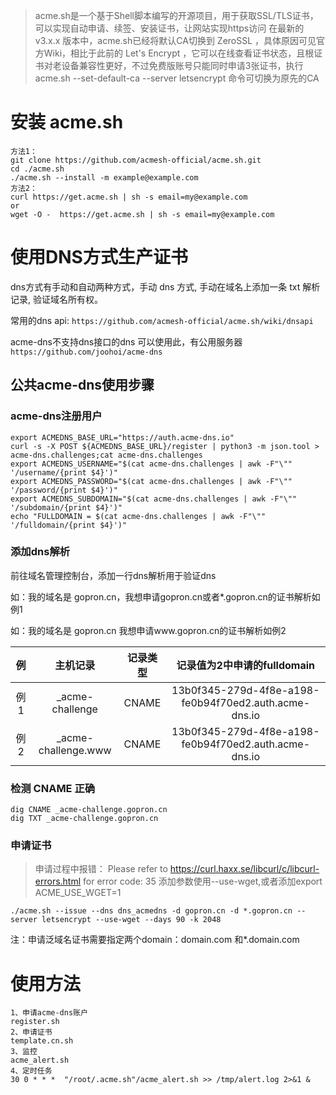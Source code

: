 > acme.sh是一个基于Shell脚本编写的开源项目，用于获取SSL/TLS证书，可以实现自动申请、续签、安装证书，让网站实现https访问
在最新的 v3.x.x 版本中，acme.sh已经将默认CA切换到 ZeroSSL ，具体原因可见官方Wiki，相比于此前的 Let's Encrypt ，它可以在线查看证书状态，且根证书对老设备兼容性更好，不过免费版账号只能同时申请3张证书，执行 acme.sh --set-default-ca --server letsencrypt 命令可切换为原先的CA

# 安装 acme.sh
```
方法1：
git clone https://github.com/acmesh-official/acme.sh.git
cd ./acme.sh
./acme.sh --install -m example@example.com
方法2：
curl https://get.acme.sh | sh -s email=my@example.com
or
wget -O -  https://get.acme.sh | sh -s email=my@example.com
```

# 使用DNS方式生产证书
dns方式有手动和自动两种方式，手动 dns 方式, 手动在域名上添加一条 txt 解析记录, 验证域名所有权。

常用的dns api: 
`
https://github.com/acmesh-official/acme.sh/wiki/dnsapi
`

acme-dns不支持dns接口的dns 可以使用此，有公用服务器
`https://github.com/joohoi/acme-dns`
## 公共acme-dns使用步骤
### acme-dns注册用户
```
export ACMEDNS_BASE_URL="https://auth.acme-dns.io"
curl -s -X POST ${ACMEDNS_BASE_URL}/register | python3 -m json.tool > acme-dns.challenges;cat acme-dns.challenges 
export ACMEDNS_USERNAME="$(cat acme-dns.challenges | awk -F"\"" '/username/{print $4}')"
export ACMEDNS_PASSWORD="$(cat acme-dns.challenges | awk -F"\"" '/password/{print $4}')"
export ACMEDNS_SUBDOMAIN="$(cat acme-dns.challenges | awk -F"\"" '/subdomain/{print $4}')"
echo "FULLDOMAIN = $(cat acme-dns.challenges | awk -F"\"" '/fulldomain/{print $4}')"
```
### 添加dns解析
前往域名管理控制台，添加一行dns解析用于验证dns

如：我的域名是 gopron.cn，我想申请gopron.cn或者*.gopron.cn的证书解析如 例1

如：我的域名是 gopron.cn 我想申请www.gopron.cn的证书解析如例2

|例	|    主机记录	| 记录类型	| 记录值为2中申请的fulldomain|
:---: |    :------:     | :--------:  | :------------------------:  |
|例1 |	_acme-challenge|	CNAME|	13b0f345-279d-4f8e-a198-fe0b94f70ed2.auth.acme-dns.io|
|例2 |	_acme-challenge.www|	CNAME|	13b0f345-279d-4f8e-a198-fe0b94f70ed2.auth.acme-dns.io|
### 检测 CNAME 正确
```
dig CNAME _acme-challenge.gopron.cn
dig TXT _acme-challenge.gopron.cn
```
### 申请证书
> 申请过程中报错： Please refer to https://curl.haxx.se/libcurl/c/libcurl-errors.html for error code: 35
添加参数使用--use-wget,或者添加export ACME_USE_WGET=1

```
./acme.sh --issue --dns dns_acmedns -d gopron.cn -d *.gopron.cn --server letsencrypt --use-wget --days 90 -k 2048
```
注：申请泛域名证书需要指定两个domain：domain.com 和*.domain.com


# 使用方法
```
1、申请acme-dns账户
register.sh
2、申请证书
template.cn.sh
3、监控
acme_alert.sh
4、定时任务
30 0 * * *  "/root/.acme.sh"/acme_alert.sh >> /tmp/alert.log 2>&1 &
```
